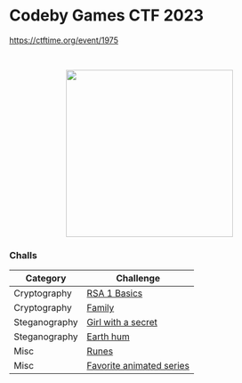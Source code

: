 # Codeby Games CTF 2023
https://ctftime.org/event/1975

<br>
<p align="center">
  <a href="https://ctftime.org/event/1975" target="_blank">
    <img src="https://game.codeby.school/images/logo.png" width="300">
  </a>
</p>

### Challs
| Category       | Challenge |
| ---------------| --------- |
| Cryptography   | [RSA 1 Basics](https://github.com/nopedawn/CTF/tree/main/CodebyGameCTF23/RSA1_Basics#rsa-1-basics) |
| Cryptography   | [Family](https://github.com/nopedawn/CTF/tree/main/CodebyGameCTF23/Family#family) |
| Steganography  | [Girl with a secret](https://github.com/nopedawn/CTF/tree/main/CodebyGameCTF23/Girl_with_a_secret#girl-with-a-secret) |
| Steganography  | [Earth hum](https://github.com/nopedawn/CTF/tree/main/CodebyGameCTF23/Earth_hum#earth-hum) |
| Misc           | [Runes](https://github.com/nopedawn/CTF/tree/main/CodebyGameCTF23/Runes#runes) |
| Misc           | [Favorite animated series](https://github.com/nopedawn/CTF/tree/main/CodebyGameCTF23/Favorite_animated_series#favorite-animated-series) |
